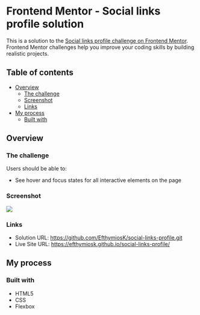 # Frontend Mentor - Social links profile solution

This is a solution to the [Social links profile challenge on Frontend Mentor](https://www.frontendmentor.io/challenges/social-links-profile-UG32l9m6dQ). Frontend Mentor challenges help you improve your coding skills by building realistic projects. 

## Table of contents

- [Overview](#overview)
  - [The challenge](#the-challenge)
  - [Screenshot](#screenshot)
  - [Links](#links)
- [My process](#my-process)
  - [Built with](#built-with)



## Overview

### The challenge

Users should be able to:

- See hover and focus states for all interactive elements on the page

### Screenshot

![](./Screenshot.jpg)

### Links

- Solution URL: https://github.com/EfthymiosK/social-links-profile.git
- Live Site URL: https://efthymiosk.github.io/social-links-profile/

## My process

### Built with

- HTML5
- CSS
- Flexbox

